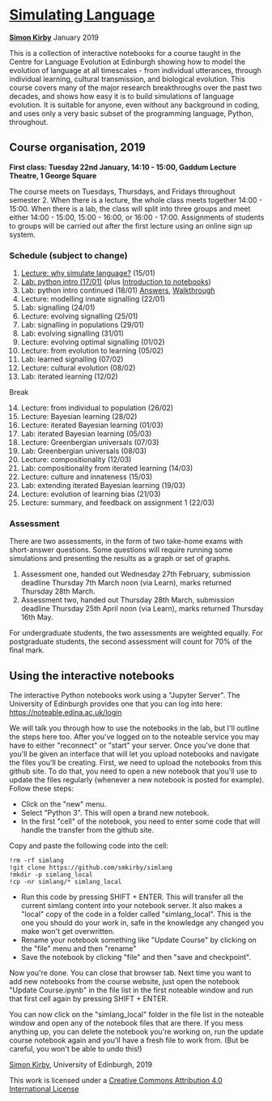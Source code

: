# [Simulating Language](https://github.com/smkirby/simlang)

[**Simon Kirby**](http://www.lel.ed.ac.uk/~simon) January 2019


This is a collection of interactive notebooks for a course taught in the Centre for Language Evolution at Edinburgh showing how to model the evolution of language at all timescales - from individual utterances, through individual learning, cultural transmission, and biological evolution. This course covers many of the major research breakthroughs over the past two decades, and shows how easy it is to build simulations of language evolution. It is suitable for anyone, even without any background in coding, and uses only a very basic subset of the programming language, Python, throughout.

## Course organisation, 2019

**First class: Tuesday 22nd January, 14:10 - 15:00, Gaddum Lecture Theatre, 1 George Square**

The course meets on Tuesdays, Thursdays, and Fridays throughout semester 2. When there is a lecture, the whole class meets together 14:00 - 15:00. When there is a lab, the class will split into three groups and meet either 14:00 - 15:00, 15:00 - 16:00, or 16:00 - 17:00. Assignments of students to groups will be carried out after the first lecture using an online sign up system.

### Schedule (subject to change)

1. [Lecture: why simulate language?](simlang_1_lecture.ipynb) (15/01)
2. [Lab: python intro (17/01)](simlang_2+3_lab.ipynb) (plus [Introduction to notebooks](simlang_notebook_intro.ipynb))
3. Lab: python intro continued (18/01) [Answers](simlang_2+3_answered.ipynb), [Walkthrough](simlang_2+3_walkthrough.ipynb)
4. Lecture: modelling innate signalling (22/01)
5. Lab: signalling (24/01)
6. Lecture: evolving signalling (25/01)
7. Lab: signalling in populations (29/01)
8. Lab: evolving signalling (31/01)
9. Lecture: evolving optimal signalling (01/02)
10. Lecture: from evolution to learning (05/02)
11. Lab: learned signalling (07/02)
12. Lecture: cultural evolution (08/02)
13. Lab: iterated learning (12/02)

Break

14. Lecture: from individual to population (26/02)
15. Lecture: Bayesian learning (28/02)
16. Lecture: iterated Bayesian learning (01/03)
17. Lab: iterated Bayesian learning (05/03)
18. Lecture: Greenbergian universals (07/03)
19. Lab: Greenbergian universals (08/03)
20. Lecture: compositionality (12/03)
21. Lab: compositionality from iterated learning (14/03)
22. Lecture: culture and innateness (15/03)
23. Lab: extending iterated Bayesian learning (19/03)
24. Lecture: evolution of learning bias (21/03)
25. Lecture: summary, and feedback on assignment 1 (22/03)

### Assessment

There are two assessments, in the form of two take-home exams with short-answer questions. Some questions will require running some simulations and presenting the results as a graph or set of graphs.

1. Assessment one, handed out Wednesday 27th February, submission deadline Thursday 7th March noon (via Learn), marks returned Thursday 28th March.
2. Assessment two, handed out Thursday 28th March, submission deadline Thursday 25th April noon (via Learn), marks returned Thursday 16th May.

For undergraduate students, the two assessments are weighted equally. For postgraduate students, the second assessment will count for 70% of the final mark.

## Using the interactive notebooks

The interactive Python notebooks work using a "Jupyter Server". The University of Edinburgh provides one that you can log into here: https://noteable.edina.ac.uk/login

We will talk you through how to use the notebooks in the lab, but I'll outline the steps here too. After you've logged on to the noteable service you may have to either "reconnect" or "start" your server. Once you've done that you'll be given an interface that will let you upload notebooks and navigate the files you'll be creating. First, we need to upload the notebooks from this github site. To do that, you need to open a new notebook that you'll use to update the files regularly (whenever a new notebook is posted for example). Follow these steps:

- Click on the "new" menu.
- Select "Python 3". This will open a brand new notebook.
- In the first "cell" of the notebook, you need to enter some code that will handle the transfer from the github site. 

Copy and paste the following code into the cell:

	!rm -rf simlang
	!git clone https://github.com/smkirby/simlang
	!mkdir -p simlang_local
	!cp -nr simlang/* simlang_local


- Run this code by pressing SHIFT + ENTER. This will transfer all the current simlang content into your notebook server. It also makes a "local" copy of the code in a folder called "simlang_local". This is the one you should do your work in, safe in the knowledge any changed you make won't get overwritten.
- Rename your notebook something like "Update Course" by clicking on the "file" menu and then "rename"
- Save the notebook by clicking "file" and then "save and checkpoint".

Now you're done. You can close that browser tab. Next time you want to add new notebooks from the course website, just open the notebook "Update Course.ipynb" in the file list in the first noteable window and run that first cell again by pressing SHIFT + ENTER.

You can now click on the "simlang_local" folder in the file list in the noteable window and open any of the notebook files that are there. If you mess anything up, you can delete the notebook you're working on, run the update course notebook again and you'll have a fresh file to work from. (But be careful, you won't be able to undo this!)

[Simon Kirby](http://lel.ed.ac.uk/~simon/), University of Edinburgh, 2019

This work is licensed under a [Creative Commons Attribution 4.0 International License](http://creativecommons.org/licenses/by/4.0/)
